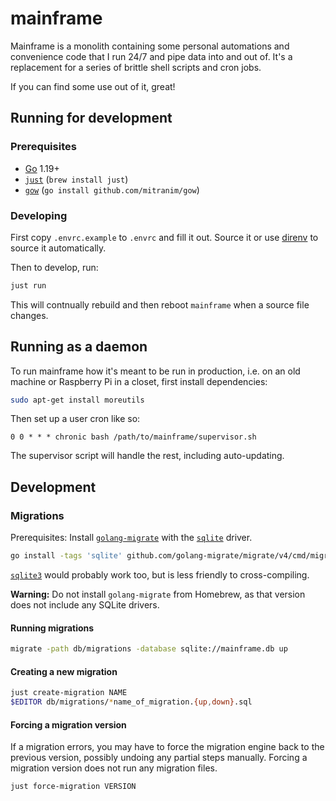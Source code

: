 # mainframe

Mainframe is a monolith containing some personal automations and convenience
code that I run 24/7 and pipe data into and out of. It's a replacement for a
series of brittle shell scripts and cron jobs.

If you can find some use out of it, great!

## Running for development

### Prerequisites

- [Go](https://golang.org/) 1.19+
- [`just`](https://github.com/casey/just) (`brew install just`)
- [`gow`](https://github.com/mitranim/gow) (`go install github.com/mitranim/gow`)

### Developing

First copy `.envrc.example` to `.envrc` and fill it out. Source it or use
[direnv](https://github.com/direnv/direnv) to source it automatically.

Then to develop, run:

```sh
just run
```

This will contnually rebuild and then reboot `mainframe` when a source file
changes.

## Running as a daemon

To run mainframe how it's meant to be run in production, i.e. on an old machine
or Raspberry Pi in a closet, first install dependencies:

```sh
sudo apt-get install moreutils
```

Then set up a user cron like so:

```cron
0 0 * * * chronic bash /path/to/mainframe/supervisor.sh
```

The supervisor script will handle the rest, including auto-updating.

## Development

### Migrations

Prerequisites: Install
[`golang-migrate`](https://github.com/golang-migrate/migrate) with the
[`sqlite`](https://modernc.org/sqlite) driver.

```sh
go install -tags 'sqlite' github.com/golang-migrate/migrate/v4/cmd/migrate@latest
```

[`sqlite3`](https://github.com/mattn/go-sqlite3) would probably work too, but is
less friendly to cross-compiling.

**Warning:** Do not install `golang-migrate` from Homebrew, as that version does
not include any SQLite drivers.

#### Running migrations

```sh
migrate -path db/migrations -database sqlite://mainframe.db up
```

#### Creating a new migration

```sh
just create-migration NAME
$EDITOR db/migrations/*name_of_migration.{up,down}.sql
```

#### Forcing a migration version

If a migration errors, you may have to force the migration engine back to the previous
version, possibly undoing any partial steps manually. Forcing a migration version does
not run any migration files.

```sh
just force-migration VERSION
```

